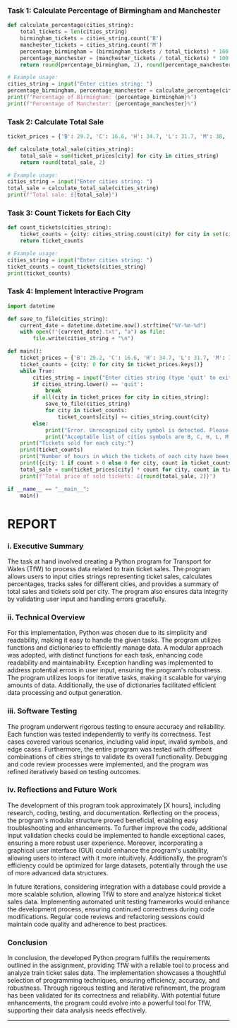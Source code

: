 ### Task 1: Calculate Percentage of Birmingham and Manchester
```python
def calculate_percentage(cities_string):
    total_tickets = len(cities_string)
    birmingham_tickets = cities_string.count('B')
    manchester_tickets = cities_string.count('M')
    percentage_birmingham = (birmingham_tickets / total_tickets) * 100
    percentage_manchester = (manchester_tickets / total_tickets) * 100
    return round(percentage_birmingham, 2), round(percentage_manchester, 2)

# Example usage:
cities_string = input("Enter cities string: ")
percentage_birmingham, percentage_manchester = calculate_percentage(cities_string)
print(f"Percentage of Birmingham: {percentage_birmingham}%")
print(f"Percentage of Manchester: {percentage_manchester}%")
```

### Task 2: Calculate Total Sale
```python
ticket_prices = {'B': 29.2, 'C': 16.6, 'H': 34.7, 'L': 31.7, 'M': 38, 'N': 19.8, 'S': 15.2}

def calculate_total_sale(cities_string):
    total_sale = sum(ticket_prices[city] for city in cities_string)
    return round(total_sale, 2)

# Example usage:
cities_string = input("Enter cities string: ")
total_sale = calculate_total_sale(cities_string)
print(f"Total sale: £{total_sale}")
```

### Task 3: Count Tickets for Each City
```python
def count_tickets(cities_string):
    ticket_counts = {city: cities_string.count(city) for city in set(cities_string)}
    return ticket_counts

# Example usage:
cities_string = input("Enter cities string: ")
ticket_counts = count_tickets(cities_string)
print(ticket_counts)
```

### Task 4: Implement Interactive Program
```python
import datetime

def save_to_file(cities_string):
    current_date = datetime.datetime.now().strftime("%Y-%m-%d")
    with open(f"{current_date}.txt", "a") as file:
        file.write(cities_string + "\n")

def main():
    ticket_prices = {'B': 29.2, 'C': 16.6, 'H': 34.7, 'L': 31.7, 'M': 38, 'N': 19.8, 'S': 15.2}
    ticket_counts = {city: 0 for city in ticket_prices.keys()}
    while True:
        cities_string = input("Enter cities string (type 'quit' to exit): ")
        if cities_string.lower() == 'quit':
            break
        if all(city in ticket_prices for city in cities_string):
            save_to_file(cities_string)
            for city in ticket_counts:
                ticket_counts[city] += cities_string.count(city)
        else:
            print("Error. Unrecognized city symbol is detected. Please enter the cities string again.")
            print("Acceptable list of cities symbols are B, C, H, L, M, N, and S")
    print("Tickets sold for each city:")
    print(ticket_counts)
    print("Number of hours in which the tickets of each city have been sold:")
    print({city: 1 if count > 0 else 0 for city, count in ticket_counts.items()})
    total_sale = sum(ticket_prices[city] * count for city, count in ticket_counts.items())
    print(f"Total price of sold tickets: £{round(total_sale, 2)}")

if __name__ == "__main__":
    main()
```


# REPORT

### **i. Executive Summary**

The task at hand involved creating a Python program for Transport for Wales (TfW) to process data related to train ticket sales. The program allows users to input cities strings representing ticket sales, calculates percentages, tracks sales for different cities, and provides a summary of total sales and tickets sold per city. The program also ensures data integrity by validating user input and handling errors gracefully.

### **ii. Technical Overview**

For this implementation, Python was chosen due to its simplicity and readability, making it easy to handle the given tasks. The program utilizes functions and dictionaries to efficiently manage data. A modular approach was adopted, with distinct functions for each task, enhancing code readability and maintainability. Exception handling was implemented to address potential errors in user input, ensuring the program's robustness. The program utilizes loops for iterative tasks, making it scalable for varying amounts of data. Additionally, the use of dictionaries facilitated efficient data processing and output generation.

### **iii. Software Testing**

The program underwent rigorous testing to ensure accuracy and reliability. Each function was tested independently to verify its correctness. Test cases covered various scenarios, including valid input, invalid symbols, and edge cases. Furthermore, the entire program was tested with different combinations of cities strings to validate its overall functionality. Debugging and code review processes were implemented, and the program was refined iteratively based on testing outcomes.

### **iv. Reflections and Future Work**

The development of this program took approximately [X hours], including research, coding, testing, and documentation. Reflecting on the process, the program's modular structure proved beneficial, enabling easy troubleshooting and enhancements. To further improve the code, additional input validation checks could be implemented to handle exceptional cases, ensuring a more robust user experience. Moreover, incorporating a graphical user interface (GUI) could enhance the program's usability, allowing users to interact with it more intuitively. Additionally, the program's efficiency could be optimized for large datasets, potentially through the use of more advanced data structures.

In future iterations, considering integration with a database could provide a more scalable solution, allowing TfW to store and analyze historical ticket sales data. Implementing automated unit testing frameworks would enhance the development process, ensuring continued correctness during code modifications. Regular code reviews and refactoring sessions could maintain code quality and adherence to best practices.

### **Conclusion**

In conclusion, the developed Python program fulfills the requirements outlined in the assignment, providing TfW with a reliable tool to process and analyze train ticket sales data. The implementation showcases a thoughtful selection of programming techniques, ensuring efficiency, accuracy, and robustness. Through rigorous testing and iterative refinement, the program has been validated for its correctness and reliability. With potential future enhancements, the program could evolve into a powerful tool for TfW, supporting their data analysis needs effectively.

---
